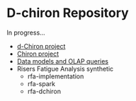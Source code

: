 # D-chiron Repository
In progress...

- [d-Chiron project](dchiron_project)
- [Chiron project](chiron_project)
- [Data models and OLAP queries](datamodels_and_queries)
- Risers Fatigue Analysis synthetic
    - rfa-implementation
    - rfa-spark
    - rfa-dchiron
